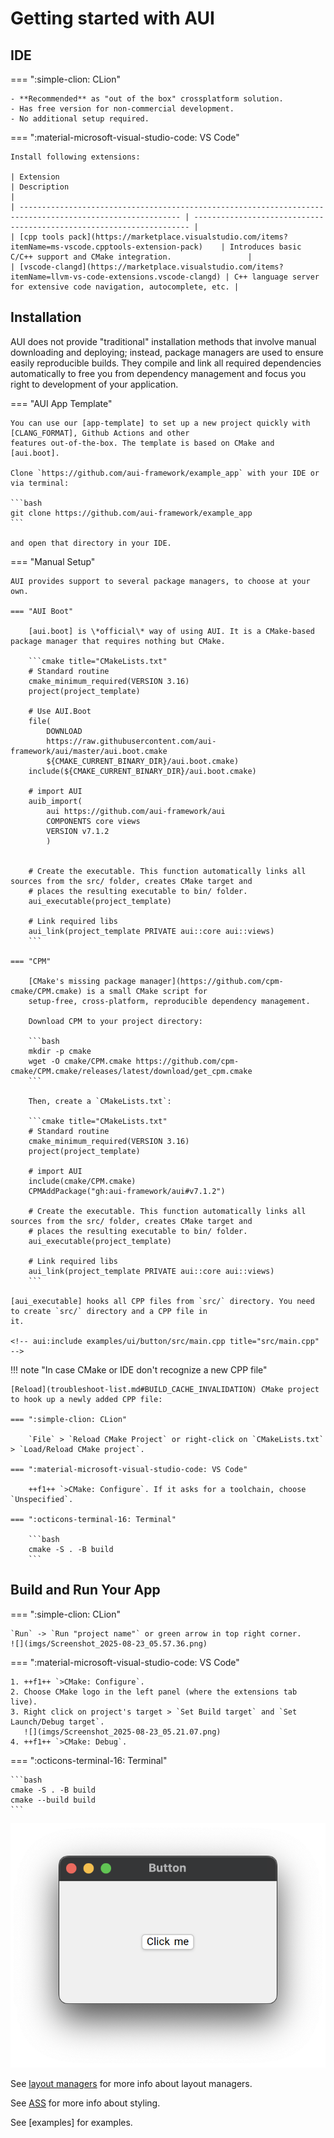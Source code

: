 # Getting started with AUI

## IDE

=== ":simple-clion: CLion"
    
    - **Recommended** as "out of the box" crossplatform solution.
    - Has free version for non-commercial development.
    - No additional setup required.
    
=== ":material-microsoft-visual-studio-code: VS Code"
    
    Install following extensions:
    
    | Extension                                                                                                  | Description                                                           |
    | ---------------------------------------------------------------------------------------------------------- | --------------------------------------------------------------------- |
    | [cpp tools pack](https://marketplace.visualstudio.com/items?itemName=ms-vscode.cpptools-extension-pack)    | Introduces basic C/C++ support and CMake integration.                 |
    | [vscode-clangd](https://marketplace.visualstudio.com/items?itemName=llvm-vs-code-extensions.vscode-clangd) | C++ language server for extensive code navigation, autocomplete, etc. |

## Installation

AUI does not provide "traditional" installation methods that involve manual downloading and deploying; instead, package
managers are used to ensure easily reproducible builds. They compile and link all required dependencies automatically
to free you from dependency management and focus you right to development of your application.

=== "AUI App Template"
    
    You can use our [app-template] to set up a new project quickly with [CLANG_FORMAT], Github Actions and other
    features out-of-the-box. The template is based on CMake and [aui.boot].
    
    Clone `https://github.com/aui-framework/example_app` with your IDE or via terminal:
    
    ```bash
    git clone https://github.com/aui-framework/example_app
    ```
    
    and open that directory in your IDE.

=== "Manual Setup"
    
    AUI provides support to several package managers, to choose at your own.

    === "AUI Boot"
        
        [aui.boot] is \*official\* way of using AUI. It is a CMake-based package manager that requires nothing but CMake.
        
        ```cmake title="CMakeLists.txt"
        # Standard routine
        cmake_minimum_required(VERSION 3.16)
        project(project_template)
        
        # Use AUI.Boot
        file(
            DOWNLOAD 
            https://raw.githubusercontent.com/aui-framework/aui/master/aui.boot.cmake 
            ${CMAKE_CURRENT_BINARY_DIR}/aui.boot.cmake)
        include(${CMAKE_CURRENT_BINARY_DIR}/aui.boot.cmake)
        
        # import AUI
        auib_import(
            aui https://github.com/aui-framework/aui 
            COMPONENTS core views
            VERSION v7.1.2
            )
        
        
        # Create the executable. This function automatically links all sources from the src/ folder, creates CMake target and
        # places the resulting executable to bin/ folder.
        aui_executable(project_template)
        
        # Link required libs
        aui_link(project_template PRIVATE aui::core aui::views)
        ```
    
    === "CPM"
        
        [CMake's missing package manager](https://github.com/cpm-cmake/CPM.cmake) is a small CMake script for
        setup-free, cross-platform, reproducible dependency management.
        
        Download CPM to your project directory:
        
        ```bash
        mkdir -p cmake
        wget -O cmake/CPM.cmake https://github.com/cpm-cmake/CPM.cmake/releases/latest/download/get_cpm.cmake
        ```

        Then, create a `CMakeLists.txt`:
        
        ```cmake title="CMakeLists.txt"
        # Standard routine
        cmake_minimum_required(VERSION 3.16)
        project(project_template)
        
        # import AUI
        include(cmake/CPM.cmake)
        CPMAddPackage("gh:aui-framework/aui#v7.1.2")
        
        # Create the executable. This function automatically links all sources from the src/ folder, creates CMake target and
        # places the resulting executable to bin/ folder.
        aui_executable(project_template)
        
        # Link required libs
        aui_link(project_template PRIVATE aui::core aui::views)
        ```
    
    [aui_executable] hooks all CPP files from `src/` directory. You need to create `src/` directory and a CPP file in
    it.
    
    <!-- aui:include examples/ui/button/src/main.cpp title="src/main.cpp" -->


!!! note "In case CMake or IDE don't recognize a new CPP file"
    
    [Reload](troubleshoot-list.md#BUILD_CACHE_INVALIDATION) CMake project to hook up a newly added CPP file:

    === ":simple-clion: CLion"
        
        `File` > `Reload CMake Project` or right-click on `CMakeLists.txt` > `Load/Reload CMake project`.

    === ":material-microsoft-visual-studio-code: VS Code"
        
        ++f1++ `>CMake: Configure`. If it asks for a toolchain, choose `Unspecified`.

    === ":octicons-terminal-16: Terminal"

        ```bash
        cmake -S . -B build
        ```

## Build and Run Your App

=== ":simple-clion: CLion"
  
    `Run` -> `Run "project name"` or green arrow in top right corner.
    ![](imgs/Screenshot_2025-08-23_05.57.36.png)

=== ":material-microsoft-visual-studio-code: VS Code"
  
    1. ++f1++ `>CMake: Configure`.
    2. Choose CMake logo in the left panel (where the extensions tab live).
    3. Right click on project's target > `Set Build target` and `Set Launch/Debug target`.
       ![](imgs/Screenshot_2025-08-23_05.21.07.png)
    4. ++f1++ `>CMake: Debug`.

=== ":octicons-terminal-16: Terminal"

    ```bash
    cmake -S . -B build
    cmake --build build
    ```

![](imgs/Screenshot_2025-08-23_05.36.51.png)

See [layout managers](layout-managers.md) for more info about layout managers.

See [ASS](ass.md) for more info about styling.

See [examples] for examples.
